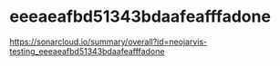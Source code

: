 # eeeaeafbd51343bdaafeafffadone
https://sonarcloud.io/summary/overall?id=neojarvis-testing_eeeaeafbd51343bdaafeafffadone
